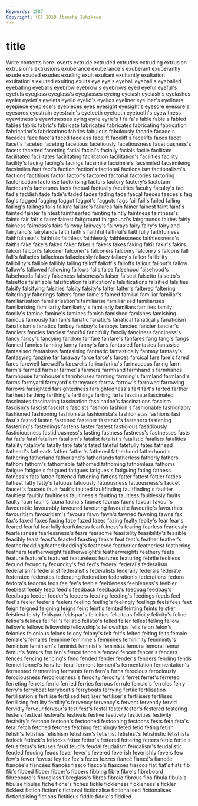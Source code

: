 ```yaml
---
Keywords: 1587
Copyright: (C) 2019 Atsushi Ishikawa
---
```


# title

Write contents here.
overts extrude extruded extrudes extruding extrusion extrusion's
extrusions exuberance exuberance's exuberant exuberantly exude exuded exudes exuding exult
exultant exultantly exultation exultation's exulted exulting exults eye eye's eyeball
eyeball's eyeballed eyeballing eyeballs eyebrow eyebrow's eyebrows eyed eyeful eyeful's
eyefuls eyeglass eyeglass's eyeglasses eyeing eyelash eyelash's eyelashes eyelet eyelet's
eyelets eyelid eyelid's eyelids eyeliner eyeliner's eyeliners eyepiece eyepiece's eyepieces
eyes eyesight eyesight's eyesore eyesore's eyesores eyestrain eyestrain's eyeteeth eyetooth
eyetooth's eyewitness eyewitness's eyewitnesses eying eyrie eyrie's f fa fa's
fable fable's fabled fables fabric fabric's fabricate fabricated fabricates fabricating
fabrication fabrication's fabrications fabrics fabulous fabulously facade facade's facades face
face's faced faceless facelift facelift's facelifts faces facet facet's faceted
faceting facetious facetiously facetiousness facetiousness's facets facetted facetting facial facial's
facially facials facile facilitate facilitated facilitates facilitating facilitation facilitation's facilities
facility facility's facing facing's facings facsimile facsimile's facsimiled facsimileing facsimiles
fact fact's faction faction's factional factionalism factionalism's factions factitious factor
factor's factored factorial factories factoring factorisation factorise factorising factors factory
factory's factotum factotum's factotums facts factual factually faculties faculty faculty's
fad fad's faddish fade fade's faded fades fading fads faecal
faeces faeces's fag fag's fagged fagging faggot faggot's faggots fags
fail fail's failed failing failing's failings fails failure failure's failures
fain fainer fainest faint faint's fainted fainter faintest fainthearted fainting
faintly faintness faintness's faints fair fair's fairer fairest fairground fairground's
fairgrounds fairies fairly fairness fairness's fairs fairway fairway's fairways fairy
fairy's fairyland fairyland's fairylands faith faith's faithful faithful's faithfully faithfulness
faithfulness's faithfuls faithless faithlessly faithlessness faithlessness's faiths fake fake's faked
faker faker's fakers fakes faking fakir fakir's fakirs falcon falcon's
falconer falconer's falconers falconry falconry's falcons fall fall's fallacies fallacious
fallaciously fallacy fallacy's fallen fallibility fallibility's fallible fallibly falling falloff
falloff's falloffs fallout fallout's fallow fallow's fallowed fallowing fallows falls
false falsehood falsehood's falsehoods falsely falseness falseness's falser falsest falsetto
falsetto's falsettos falsifiable falsification falsification's falsifications falsified falsifies falsify falsifying
falsities falsity falsity's falter falter's faltered faltering falteringly falterings falters
fame fame's famed familial familiar familiar's familiarisation familiarisation's familiarise familiarised
familiarises familiarising familiarity familiarity's familiarly familiars families family family's famine
famine's famines famish famished famishes famishing famous famously fan fan's
fanatic fanatic's fanatical fanatically fanaticism fanaticism's fanatics fanboy fanboy's fanboys
fancied fancier fancier's fanciers fancies fanciest fanciful fancifully fancily fanciness
fanciness's fancy fancy's fancying fandom fanfare fanfare's fanfares fang fang's
fangs fanned fannies fanning fanny fanny's fans fantasied fantasies fantasise
fantasised fantasises fantasising fantastic fantastically fantasy fantasy's fantasying fanzine far
faraway farce farce's farces farcical fare fare's fared fares farewell
farewell's farewells farina farina's farinaceous faring farm farm's farmed farmer
farmer's farmers farmhand farmhand's farmhands farmhouse farmhouse's farmhouses farming farming's
farmland farmland's farms farmyard farmyard's farmyards farrow farrow's farrowed farrowing
farrows farsighted farsightedness farsightedness's fart fart's farted farther farthest farthing
farthing's farthings farting farts fascinate fascinated fascinates fascinating fascination fascination's
fascinations fascism fascism's fascist fascist's fascists fashion fashion's fashionable fashionably
fashioned fashioning fashionista fashionista's fashionistas fashions fast fast's fasted fasten
fastened fastener fastener's fasteners fastening fastening's fastenings fastens faster fastest
fastidious fastidiously fastidiousness fastidiousness's fasting fastness fastness's fastnesses fasts fat
fat's fatal fatalism fatalism's fatalist fatalist's fatalistic fatalists fatalities fatality
fatality's fatally fate fate's fated fateful fatefully fates fathead fathead's
fatheads father father's fathered fatherhood fatherhood's fathering fatherland fatherland's fatherlands
fatherless fatherly fathers fathom fathom's fathomable fathomed fathoming fathomless fathoms
fatigue fatigue's fatigued fatigues fatigues's fatiguing fating fatness fatness's fats
fatten fattened fattening fattens fatter fattest fattier fatties fattiest fatty
fatty's fatuous fatuously fatuousness fatuousness's faucet faucet's faucets fault fault's
faulted faultfinding faultfinding's faultier faultiest faultily faultiness faultiness's faulting faultless
faultlessly faults faulty faun faun's fauna fauna's faunae faunas fauns
favour favour's favourable favourably favoured favouring favourite favourite's favourites favouritism
favouritism's favours fawn fawn's fawned fawning fawns fax fax's faxed
faxes faxing faze fazed fazes fazing fealty fealty's fear fear's
feared fearful fearfully fearfulness fearfulness's fearing fearless fearlessly fearlessness fearlessness's
fears fearsome feasibility feasibility's feasible feasibly feast feast's feasted feasting
feasts feat feat's feather feather's featherbedding featherbedding's feathered featherier featheriest
feathering feathers featherweight featherweight's featherweights feathery feats feature feature's featured
featureless features featuring febrile feckless fecund fecundity fecundity's fed fed's
federal federal's federalism federalism's federalist federalist's federalists federally federals federate
federated federates federating federation federation's federations fedora fedora's fedoras feds
fee fee's feeble feebleness feebleness's feebler feeblest feebly feed feed's
feedback feedback's feedbag feedbag's feedbags feeder feeder's feeders feeding feeding's
feedings feeds feel feel's feeler feeler's feelers feeling feeling's feelingly
feelings feels fees feet feign feigned feigning feigns feint feint's
feinted feinting feints feistier feistiest feisty feldspar feldspar's felicities felicitous
felicity felicity's feline feline's felines fell fell's fellatio fellatio's felled
feller fellest felling fellow fellow's fellows fellowship fellowship's fellowships fells
felon felon's felonies felonious felons felony felony's felt felt's felted
felting felts female female's females feminine feminine's feminines femininity femininity's
feminism feminism's feminist feminist's feminists femora femoral femur femur's femurs
fen fen's fence fence's fenced fencer fencer's fencers fences fencing
fencing's fend fended fender fender's fenders fending fends fennel fennel's
fens fer feral ferment ferment's fermentation fermentation's fermented fermenting ferments
fern fern's ferns ferocious ferociously ferociousness ferociousness's ferocity ferocity's ferret
ferret's ferreted ferreting ferrets ferric ferried ferries ferrous ferrule ferrule's
ferrules ferry ferry's ferryboat ferryboat's ferryboats ferrying fertile fertilisation fertilisation's
fertilise fertilised fertiliser fertiliser's fertilisers fertilises fertilising fertility fertility's fervency
fervency's fervent fervently fervid fervidly fervour fervour's fest fest's festal
fester fester's festered festering festers festival festival's festivals festive festively
festivities festivity festivity's festoon festoon's festooned festooning festoons fests feta
feta's fetal fetch fetched fetches fetching fetchingly feted fetid feting
fetish fetish's fetishes fetishism fetishism's fetishist fetishist's fetishistic fetishists fetlock
fetlock's fetlocks fetter fetter's fettered fettering fetters fettle fettle's fetus
fetus's fetuses feud feud's feudal feudalism feudalism's feudalistic feuded feuding
feuds fever fever's fevered feverish feverishly fevers few few's fewer
fewest fey fez fez's fezes fezzes fiancé fiancé's fiancée fiancée's
fiancées fiancés fiasco fiasco's fiascoes fiascos fiat fiat's fiats fib
fib's fibbed fibber fibber's fibbers fibbing fibre fibre's fibreboard fibreboard's
fibreglass fibreglass's fibres fibroid fibrous fibs fibula fibula's fibulae fibulas
fiche fiche's fiches fickle fickleness fickleness's fickler ficklest fiction fiction's
fictional fictionalise fictionalised fictionalises fictionalising fictions fictitious fiddle fiddle's fiddled
